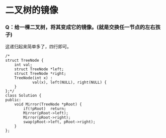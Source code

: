 # 二叉树的镜像

### Q：给一棵二叉树，将其变成它的镜像。(就是交换任一节点的左右孩子)

这递归起来简单多了，四行即可。

```
/*
struct TreeNode {
	int val;
	struct TreeNode *left;
	struct TreeNode *right;
	TreeNode(int x) :
			val(x), left(NULL), right(NULL) {
	}
};*/
class Solution {
public:
    void Mirror(TreeNode *pRoot) {
		if(!pRoot)	return;
        Mirror(pRoot->left);
        Mirror(pRoot->right);
        swap(pRoot->left, pRoot->right);
    }
};
```
